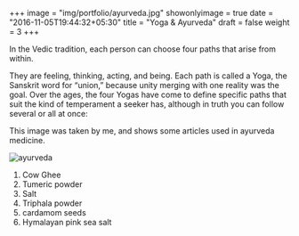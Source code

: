+++
image = "img/portfolio/ayurveda.jpg"
showonlyimage = true
date = "2016-11-05T19:44:32+05:30"
title = "Yoga & Ayurveda"
draft = false
weight = 3
+++

In the Vedic tradition, each person can choose four paths that arise from within.
<!--more-->

 They are feeling, thinking, acting, and being. Each path is called a Yoga, the Sanskrit word for “union,” because unity merging with one reality was the goal. Over the ages, the four Yogas have come to define specific paths that suit the kind of temperament a seeker has, although in truth you can follow several or all at once:

This image was taken by me, and shows some articles used in ayurveda medicine.

![ayurveda](../../img/portfolio/ayurveda.jpg)

1. Cow Ghee
2. Tumeric powder
3. Salt
4. Triphala powder
5. cardamom seeds
6. Hymalayan pink sea salt
   